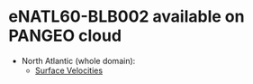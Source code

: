 # eNATL60-BLB002 available on PANGEO cloud


  - North Atlantic (whole domain):
    - [Surface Velocities](https://github.com/AurelieAlbert/extractions/blob/main/items/eNATL60-BLB002-SSU-SSV.md)
                                    
